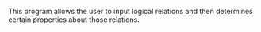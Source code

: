 This program allows the user to input logical relations and then determines certain properties about those relations.
